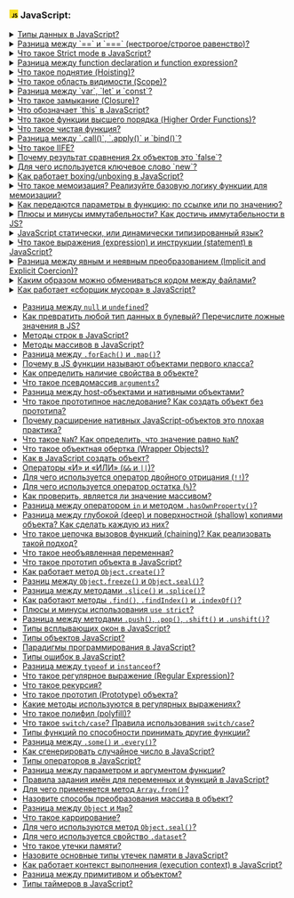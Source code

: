 <h3>
  <img src="../assets/JavaScript.png" width="16" height="16" />
  <span>JavaScript:</span>
</h3>

<details>
<summary><a href="https://youtu.be/ycYp7CYOnO0?t=471">Типы данных в JavaScript?</a></summary>
  <br/>
  - String, Number, Boolean, Object, Symbol, Undefined, null, Bigint
</details>

<details>
<summary><a href="https://youtu.be/ycYp7CYOnO0?t=529">Разница между `==` и `===` (нестрогое/строгое равенство)?</a></summary>
  <br/>
  - == приводит к одному типу и сравнивает по типу   <br/>
  - === сравнивает по типу и по значению
</details>

<details>
<summary><a href="https://youtu.be/ycYp7CYOnO0?t=577">Что такое Strict mode в JavaScript?</a></summary>
  <br/>
  - strict mode заменияет исключениями некоторые ошибки, которые js интерпретатор пропускает по умолчанию <br/>
  - подключить можно в начале скрипта прописать "strict mode" и он по дефолту в module
</details>

<details>
<summary><a href="https://youtu.be/ycYp7CYOnO0?t=632">Разница между function declaration и function expression?</a></summary>
    <br/>
  - function declaration создана при помощи ключевого слова function и не была присвоена в переменную (может быть вызвана до ее объявления, тк интерпретатор создает ее до выполнения кода hoisting)  <br/>
  - function expression функция присвоенная в переменную
</details>

<details>
<summary><a href="https://youtu.be/G7hLwudGWL4?t=552">Что такое поднятие (Hoisting)?</a></summary>
    <br/>
  - функционал подьема переменных (var) или function declaration в глобальную область видимости. (тк интерпретатор js сначало объявляет все переменные данные ему в js файле, а потом инициализирует)
</details>

<details>
<summary><a href="https://youtu.be/1eIRTdgzHtw?t=282">Что такое область видимости (Scope)?</a></summary>
    <br/>
</details>

<details>
<summary><a href="https://youtu.be/1eIRTdgzHtw?t=362">Разница между `var`, `let` и `const`?</a></summary>
    <br/>
</details>

<details>
<summary><a href="https://youtu.be/kx3dR6ztICU?t=284">Что такое замыкание (Closure)?</a></summary>
    <br/>
</details>

<details>
<summary><a href="https://youtu.be/rlWgI7AvV18?t=507">Что обозначает `this` в JavaScript?</a></summary>
    <br/>
</details>

<details>
<summary><a href="https://youtu.be/1eIRTdgzHtw?t=426">Что такое функции высшего порядка (Higher Order Functions)?</a></summary>
    <br/>
</details>

<details>
<summary><a href="https://youtu.be/rlWgI7AvV18?t=401">Что такое чистая функция?</a></summary>
    <br/>
</details>

<details>
<summary><a href="https://youtu.be/rlWgI7AvV18?t=548">Разница между `.call()`, `.apply()` и `bind()`?</a></summary>
    <br/>
</details>

<details>
<summary><a href="https://youtu.be/kx3dR6ztICU?t=396">Что такое IIFE?</a></summary>
    <br/>
</details>

<details>
<summary><a href="https://youtu.be/IooJ3P2VUYs?t=100">Почему результат сравнения 2х объектов это `false`?</a></summary>
    <br/>
</details>

<details>
<summary><a href="https://youtu.be/w-vUj0gHGgg?t=125">Для чего используется ключевое слово `new`?</a></summary>
    <br/>
</details>

<details>
<summary><a href="https://youtu.be/G4iYlbilozM?t=149">Как работает boxing/unboxing в JavaScript?</a></summary>
    <br/>
</details>

<details>
<summary><a href="https://youtu.be/nvktMVFM0_M?t=30">Что такое мемоизация? Реализуйте базовую логику функции для мемоизации?</a></summary>
    <br/>
</details>

<details>
<summary><a href="https://youtu.be/nvktMVFM0_M?t=280">Как передаются параметры в функцию: по ссылке или по значению?</a></summary>
    <br/>
</details>

<details>
<summary><a href="https://youtu.be/ngyOYuTrUk8?t=445">Плюсы и минусы иммутабельности? Как достичь иммутабельности в JS?</a></summary>
    <br/>
</details>

<details>
<summary><a href="https://youtu.be/V-m0sQ-hW58?t=98">JavaScript статически, или динамически типизированный язык?</a></summary>
    <br/>
</details>

<details>
<summary><a href="https://youtu.be/VYQl2GhbCUs?t=706">Что такое выражения (expression) и инструкции (statement) в JavaScript?</a></summary>
    <br/>
</details>

<details>
<summary><a href="https://youtu.be/lZNWrW39ELM?t=232">Разница между явным и неявным преобразованием (Implicit and Explicit Coercion)?</a></summary>
    <br/>
</details>

<details>
<summary><a href="https://youtu.be/3NGkctg4lsE?t=744">Каким образом можно обмениваться кодом между файлами?</a></summary>
    <br/>
</details>

<details>
<summary><a href="https://youtu.be/trriSYNrHw4?t=786">Как работает «сборщик мусора» в JavaScript?</a></summary>
    <br/>
</details>




- [Разница между `null` и `undefined`?](https://youtu.be/G7hLwudGWL4?t=511)
- [Как превратить любой тип данных в булевый? Перечислите ложные значения в JS?](https://youtu.be/CjdCxxqObaM?t=368)
- [Методы строк в JavaScript?](https://youtu.be/CjdCxxqObaM?t=415)
- [Методы массивов в JavaScript?](https://youtu.be/CjdCxxqObaM?t=538)
- [Разница между `.forEach()` и `.map()`?](https://youtu.be/rlWgI7AvV18?t=456)
- [Почему в JS функции называют объектами первого класса?](https://youtu.be/rlWgI7AvV18?t=624)
- [Как определить наличие свойства в объекте?](https://youtu.be/kx3dR6ztICU?t=226)
- [Что такое псевдомассив `arguments`?](https://youtu.be/kx3dR6ztICU?t=442)
- [Разница между host-объектами и нативными объектами?](https://youtu.be/kx3dR6ztICU?t=484)
- [Что такое прототипное наследование? Как создать объект без прототипа?](https://youtu.be/IooJ3P2VUYs?t=154)
- [Почему расширение нативных JavaScript-объектов это плохая практика?](https://youtu.be/IooJ3P2VUYs?t=202)
- [Что такое `NaN`? Как определить, что значение равно `NaN`?](https://youtu.be/IooJ3P2VUYs?t=266)
- [Что такое объектная обертка (Wrapper Objects)?](https://youtu.be/w-vUj0gHGgg?t=26)
- [Как в JavaScript создать объект?](https://youtu.be/w-vUj0gHGgg?t=83)
- [Операторы «И» и «ИЛИ» (`&&` и `||`)?](https://youtu.be/G7hLwudGWL4?t=617)
- [Для чего используется оператор двойного отрицания (`!!`)?](https://youtu.be/G4iYlbilozM?t=26)
- [Для чего используется оператор остатка (`%`)?](https://youtu.be/G4iYlbilozM?t=88)
- [Как проверить, является ли значение массивом?](https://youtu.be/G4iYlbilozM?t=68)
- [Разница между оператором `in` и методом `.hasOwnProperty()`?](https://youtu.be/nvktMVFM0_M?t=102)
- [Разница между глубокой (deep) и поверхностной (shallow) копиями объекта? Как сделать каждую из них?](https://youtu.be/nvktMVFM0_M?t=125)
- [Что такое цепочка вызовов функций (chaining)? Как реализовать такой подход?](https://youtu.be/nvktMVFM0_M?t=200)
- [Что такое необъявленная переменная?](https://youtu.be/nvktMVFM0_M?t=236)
- [Что такое прототип объекта в JavaScript?](https://youtu.be/yvOXvZ8aEFo?t=287)
- [Как работает метод `Object.create()`?](https://youtu.be/V-m0sQ-hW58?t=28)
- [Разниц между `Object.freeze()` и `Object.seal()`?](https://youtu.be/xZLxdts7ZW4?t=374)
- [Разница между методами `.slice()` и `.splice()`?](https://youtu.be/XtQPrt8G0n8?t=679)
- [Как работают методы `.find()`, `.findIndex()` и `.indexOf()`?](https://youtu.be/xZLxdts7ZW4?t=488)
- [Плюсы и минусы использования `use strict`?](https://youtu.be/xZLxdts7ZW4?t=549)
- [Разница между методами `.push()`, `.pop()`, `.shift()` и `.unshift()`?](https://youtu.be/ngyOYuTrUk8?t=385)
- [Типы всплывающих окон в JavaScript?](https://youtu.be/ngyOYuTrUk8?t=515)
- [Типы объектов JavaScript?](https://youtu.be/ngyOYuTrUk8?t=595)
- [Парадигмы программирования в JavaScript?](https://youtu.be/ngyOYuTrUk8?t=653)
- [Типы ошибок в JavaScript?](https://youtu.be/ovV8GhIkzBE?t=754)
- [Разница между `typeof` и `instanceof`?](https://youtu.be/ovV8GhIkzBE?t=835)
- [Что такое регулярное выражение (Regular Expression)?](https://youtu.be/V-m0sQ-hW58?t=146)
- [Что такое рекурсия?](https://youtu.be/V-m0sQ-hW58?t=220)
- [Что такое прототип (Prototype) объекта?](https://youtu.be/V-m0sQ-hW58?t=290)
- [Какие методы используются в регулярных выражениях?](https://youtu.be/XtQPrt8G0n8?t=495)
- [Что такое полифил (polyfill)?](https://youtu.be/XtQPrt8G0n8?t=557)
- [Что такое `switch/case`? Правила использования `switch/case`?](https://youtu.be/XtQPrt8G0n8?t=600)
- [Типы функций по способности принимать другие функции?](https://youtu.be/XtQPrt8G0n8?t=726)
- [Разница между `.some()` и `.every()`?](https://youtu.be/VYQl2GhbCUs?t=762)
- [Как сгенерировать случайное число в JavaScript?](https://youtu.be/VYQl2GhbCUs?t=801)
- [Типы операторов в JavaScript?](https://youtu.be/lZNWrW39ELM?t=30)
- [Разница между параметром и аргументом функции?](https://youtu.be/lZNWrW39ELM?t=144)
- [Правила задания имён для переменных и функций в JavaScript?](https://youtu.be/lZNWrW39ELM?t=173)
- [Для чего применяется метод `Array.from()`?](https://youtu.be/lZNWrW39ELM?t=328)
- [Назовите способы преобразования массива в объект?](https://youtu.be/lZNWrW39ELM?t=389)
- [Разница между `Object` и `Map`?](https://youtu.be/nbWY5W-9OEo?t=214)
- [Что такое каррирование?](https://youtu.be/nbWY5W-9OEo?t=295)
- [Для чего используются метод `Object.seal()`?](https://youtu.be/nbWY5W-9OEo?t=354)
- [Для чего используется свойство `.dataset`?](https://youtu.be/3NGkctg4lsE?t=680)
- [Что такое утечки памяти?](https://youtu.be/3NGkctg4lsE?t=815)
- [Назовите основные типы утечек памяти в JavaScript?](https://youtu.be/3NGkctg4lsE?t=874)
- [Как работает контекст выполнения (execution context) в JavaScript?](https://youtu.be/nTE4qvSvxXY?t=704)
- [Разница между примитивом и объектом?](https://youtu.be/nTE4qvSvxXY?t=791)
- [Типы таймеров в JavaScript?](https://youtu.be/G7hLwudGWL4?t=690)
